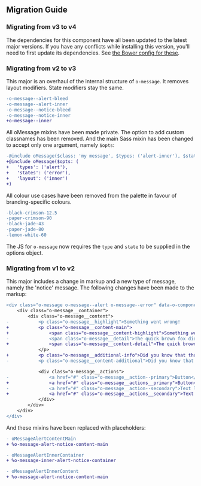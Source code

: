## Migration Guide

### Migrating from v3 to v4

The dependencies for this component have all been updated to the latest major versions.
If you have any conflicts while installing this version, you'll need to first update
its dependencies. See [the Bower config for these](./bower.json).

### Migrating from v2 to v3

This major is an overhaul of the internal structure of `o-message`.
It removes layout modifiers. State modifiers stay the same.

```diff
-o-message--alert-bleed
-o-message--alert-inner
-o-message--notice-bleed
-o-message--notice-inner
+o-message--inner
```

All oMessage mixins have been made private. The option to add custom classnames has been removed. And the main Sass mixin has been changed to accept only one argument, namely `$opts`:
```diff
-@include oMessage($class: 'my message', $types: ('alert-inner'), $status: ('error'))
+@include oMessage($opts: (
+	'types': ('alert'),
+	'states': ('error'),
+	'layout': ('inner')
+)
```

All colour use cases have been removed from the palette in favour of branding-specific colours.
```diff
-black-crimson-12.5
-paper-crimson-90
-black-jade-43
-paper-jade-80
-lemon-white-60
```

The JS for `o-message` now requires the `type` and `state` to be supplied in the options object.

### Migrating from v1 to v2

This major includes a change in markup and a new type of message, namely the 'notice' message.
The following changes have been made to the markup:
```diff
<div class="o-message o-message--alert o-message--error" data-o-component="o-message">
	<div class="o-message__container">
		<div class="o-message__content">
-			<p class="o-message__highlight">Something went wrong!
+			<p class="o-message__content-main">
+				<span class="o-message__content-highlight">Something went wrong!</span>
-				<span class="o-message__detail">The quick brown fox did not jump over the lazy dogs.</span>
+				<span class="o-message__content-detail">The quick brown fox did not jump over the lazy dogs.</span>
			</p>
+			<p class="o-message__additional-info">Did you know that that sentence uses all of the letters in the alphabet at least once?</p>
-			<p class="o-message__content-additional">Did you know that that sentence uses all of the letters in the alphabet at least once?</p>

			<div class="o-message__actions">
-				<a href="#" class="o-message__action--primary">Button</a>
+				<a href="#" class="o-message__actions__primary">Button</a>
-				<a href="#" class="o-message__action--secondary">Text link</a>
+				<a href="#" class="o-message__actions__secondary">Text link</a>
			</div>
		</div>
	</div>
</div>
```

And these mixins have been replaced with placeholders:

```diff
- oMessageAlertContentMain
+ %o-message-alert-notice-content-main

- oMessageAlertInnerContainer
+ %o-message-inner-alert-notice-container

- oMessageAlertInnerContent
+ %o-message-alert-notice-content-main
```
